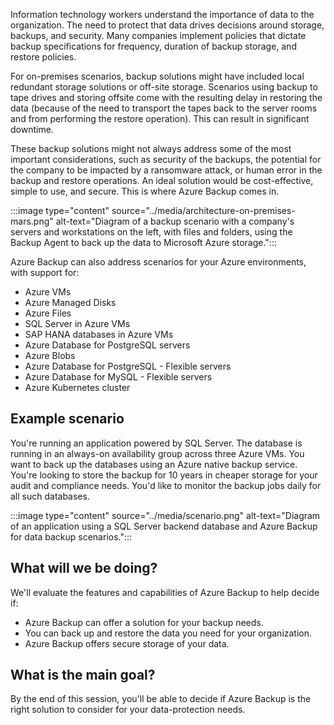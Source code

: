 Information technology workers understand the importance of data to the organization. The need to protect that data drives decisions around storage, backups, and security. Many companies implement policies that dictate backup specifications for frequency, duration of backup storage, and restore policies.

For on-premises scenarios, backup solutions might have included local redundant storage solutions or off-site storage. Scenarios using backup to tape drives and storing offsite come with the resulting delay in restoring the data (because of the need to transport the tapes back to the server rooms and from performing the restore operation). This can result in significant downtime.

These backup solutions might not always address some of the most important considerations, such as security of the backups, the potential for the company to be impacted by a ransomware attack, or human error in the backup and restore operations. An ideal solution would be cost-effective, simple to use, and secure. This is where Azure Backup comes in.

:::image type="content" source="../media/architecture-on-premises-mars.png" alt-text="Diagram of a backup scenario with a company's servers and workstations on the left, with files and folders, using the Backup Agent to back up the data to Microsoft Azure storage.":::

Azure Backup can also address scenarios for your Azure environments, with support for:

* Azure VMs
* Azure Managed Disks
* Azure Files
* SQL Server in Azure VMs
* SAP HANA databases in Azure VMs
* Azure Database for PostgreSQL servers
* Azure Blobs
* Azure Database for PostgreSQL - Flexible servers
* Azure Database for MySQL - Flexible servers
* Azure Kubernetes cluster

## Example scenario

You're running an application powered by SQL Server. The database is running in an always-on availability group across three Azure VMs. You want to back up the databases using an Azure native backup service. You're looking to store the backup for 10 years in cheaper storage for your audit and compliance needs. You'd like to monitor the backup jobs daily for all such databases.

:::image type="content" source="../media/scenario.png" alt-text="Diagram of an application using a SQL Server backend database and Azure Backup for data backup scenarios.":::

## What will we be doing?

We'll evaluate the features and capabilities of Azure Backup to help decide if:

* Azure Backup can offer a solution for your backup needs.
* You can back up and restore the data you need for your organization.
* Azure Backup offers secure storage of your data.

## What is the main goal?

By the end of this session, you'll be able to decide if Azure Backup is the right solution to consider for your data-protection needs.
